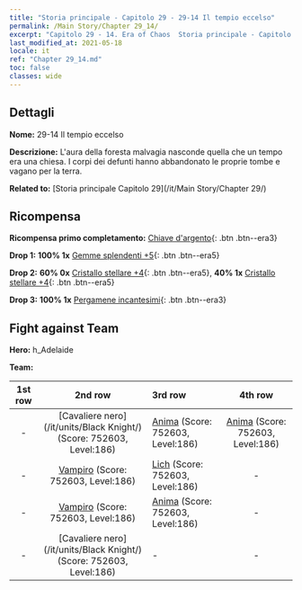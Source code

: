 ```yaml
---
title: "Storia principale - Capitolo 29 - 29-14 Il tempio eccelso"
permalink: /Main Story/Chapter 29_14/
excerpt: "Capitolo 29 - 14. Era of Chaos  Storia principale - Capitolo 29_14. 29-14 Il tempio eccelso"
last_modified_at: 2021-05-18
locale: it
ref: "Chapter 29_14.md"
toc: false
classes: wide
---
```


## Dettagli

 **Nome:** 29-14 Il tempio eccelso

 **Descrizione:** L'aura della foresta malvagia nasconde quella che un tempo era una chiesa. I corpi dei defunti hanno abbandonato le proprie tombe e vagano per la terra.

 **Related to:** [Storia principale Capitolo 29](/it/Main Story/Chapter 29/)

## Ricompensa

 **Ricompensa primo completamento:** [Chiave d'argento](/ItemsIT/con_693/){: .btn .btn--era3}

 **Drop 1:** **100% 1x** [Gemme splendenti +5](/ItemsIT/mat_100/){: .btn .btn--era5}

 **Drop 2:** **60% 0x** [Cristallo stellare +4](/ItemsIT/mat_94/){: .btn .btn--era5}, **40% 1x** [Cristallo stellare +4](/ItemsIT/mat_94/){: .btn .btn--era5}

 **Drop 3:** **100% 1x** [Pergamene incantesimi](/ItemsIT/con_694/){: .btn .btn--era3}


## Fight against Team
 **Hero:** h_Adelaide

 **Team:**


  | 1st row | 2nd row | 3rd row | 4th row |
  |:----:|:----:|:----|:----:|
  | - | [Cavaliere nero](/it/units/Black Knight/) (Score: 752603, Level:186)  | [Anima](/it/units/Wight/) (Score: 752603, Level:186)  | [Anima](/it/units/Wight/) (Score: 752603, Level:186)  |
  | - | [Vampiro](/it/units/Vampire/) (Score: 752603, Level:186)  | [Lich](/it/units/Lich/) (Score: 752603, Level:186)  | - |
  | - | [Vampiro](/it/units/Vampire/) (Score: 752603, Level:186)  | [Anima](/it/units/Wight/) (Score: 752603, Level:186)  | - |
  | - | [Cavaliere nero](/it/units/Black Knight/) (Score: 752603, Level:186)  | - | - |



